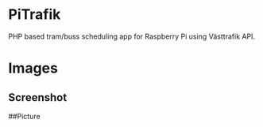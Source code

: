 # PiTrafik
PHP based tram/buss scheduling app for Raspberry Pi using Västtrafik API. 

# Images
## Screenshot

##Picture
